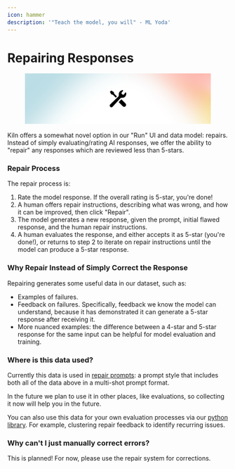 ```yaml
---
icon: hammer
description: '"Teach the model, you will" - ML Yoda'
---
```


# Repairing Responses

<figure><img src="../.gitbook/assets/Repair.png" alt=""><figcaption></figcaption></figure>

Kiln offers a somewhat novel option in our "Run" UI and data model: repairs. Instead of simply evaluating/rating AI responses, we offer the ability to "repair" any responses which are reviewed less than 5-stars.

### Repair Process

The repair process is:

1. Rate the model response. If the overall rating is 5-star, you're done!
2. A human offers repair instructions, describing what was wrong, and how it can be improved, then click "Repair".
3. The model generates a new response, given the prompt, initial flawed response, and the human repair instructions.
4. A human evaluates the response, and either accepts it as 5-star (you're done!), or returns to step 2 to iterate on repair instructions until the model can produce a 5-star response.

### Why Repair Instead of Simply Correct the Response

Repairing generates some useful data in our dataset, such as:

* Examples of failures.
* Feedback on failures. Specifically, feedback we know the model can understand, because it has demonstrated it can generate a 5-star response after receiving it.
* More nuanced examples: the difference between a 4-star and 5-star response for the same input can be helpful for model evaluation and training.

### Where is this data used?

Currently this data is used in [repair prompts](prompts.md#prompt-builders-prompt-styles): a prompt style that includes both all of the data above in a multi-shot prompt format.

In the future we plan to use it in other places, like evaluations, so collecting it now will help you in the future.

You can also use this data for your own evaluation processes via our [python library](python-library-quickstart.md). For example, clustering repair feedback to identify recurring issues.

### Why can't I just manually correct errors?

This is planned! For now, please use the repair system for corrections.
